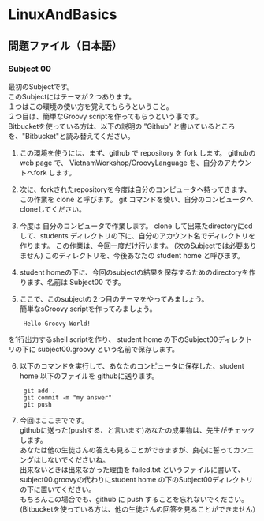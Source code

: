 LinuxAndBasics
==============

問題ファイル（日本語）
---------------------

### Subject 00  

最初のSubjectです。  
このSubjectにはテーマが２つあります。  
１つはこの環境の使い方を覚えてもらうということ。  
２つ目は、簡単なGroovy scriptを作ってもらうという事です。  
Bitbucketを使っている方は、以下の説明の ”Github” と書いているところを、"Bitbucket"と読み替えてください。

1. この環境を使うには、まず、github で repository を fork します。
githubのweb page で、
 VietnamWorkshop/GroovyLanguage
を、自分のアカウントへfork します。

2. 次に、forkされたrepositoryを今度は自分のコンピュータへ持ってきます、この作業を clone と呼びます。
git コマンドを使い、自分のコンピュータへcloneしてください。

3. 今度は 自分のコンピュータで作業します。
clone して出来たdirectoryにcd して、students ディレクトリの下に、自分のアカウント名でディレクトリを作ります。
この作業は、今回一度だけ行います。
(次のSubjectでは必要ありません)
このディレクトリを、今後あなたの student home と呼びます。

4. student homeの下に、今回のsubjectの結果を保存するためのdirectoryを作ります、名前は Subject00 です。
5. ここで、このsubjectの２つ目のテーマをやってみましょう。  
簡単なsGroovy scriptを作ってみましょう。  

        Hello Groovy World!
を1行出力するshell scriptを作り、 student home の下のSubject00ディレクトリの下に subject00.groovy という名前で保存します。

6. 以下のコマンドを実行して、あなたのコンピュータに保存した、student home 以下のファイルを githubに送ります。

        git add .  
        git commit -m "my answer"  
        git push  
7. 今回はここまでです。  
githubに送った(pushする、と言います)あなたの成果物は、先生がチェックします。  
あなたは他の生徒さんの答えも見ることができますが、良心に誓ってカンニングはしないでくださいね。  
出来ないときは出来なかった理由を failed.txt というファイルに書いて、subject00.groovyの代わりにstudent home の下のSubject00ディレクトリの下に置いてください。  
もちろんこの場合でも、github に push することを忘れないでください。
(Bitbucketを使っている方は、他の生徒さんの回答を見ることができません）

